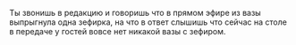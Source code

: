 Ты звонишь в редакцию и говоришь что в прямом эфире из вазы выпрыгнула одна зефирка, на что в ответ слышишь что сейчас на столе в передаче у гостей вовсе нет никакой вазы с зефиром. 